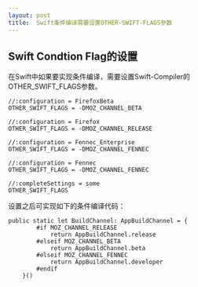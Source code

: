 ```yaml
---
layout: post
title:  Swift条件编译需要设置OTHER-SWIFT-FLAGS参数
---
```

## Swift Condtion Flag的设置
在Swift中如果要实现条件编译，需要设置Swift-Compiler的OTHER_SWIFT_FLAGS参数。

```
//:configuration = FirefoxBeta
OTHER_SWIFT_FLAGS = -DMOZ_CHANNEL_BETA

//:configuration = Firefox
OTHER_SWIFT_FLAGS = -DMOZ_CHANNEL_RELEASE

//:configuration = Fennec_Enterprise
OTHER_SWIFT_FLAGS = -DMOZ_CHANNEL_FENNEC

//:configuration = Fennec
OTHER_SWIFT_FLAGS = -DMOZ_CHANNEL_FENNEC

//:completeSettings = some
OTHER_SWIFT_FLAGS
```
设置之后可实现如下的条件编译代码：

```
public static let BuildChannel: AppBuildChannel = {
        #if MOZ_CHANNEL_RELEASE
            return AppBuildChannel.release
        #elseif MOZ_CHANNEL_BETA
            return AppBuildChannel.beta
        #elseif MOZ_CHANNEL_FENNEC
            return AppBuildChannel.developer
        #endif
    }()
```




